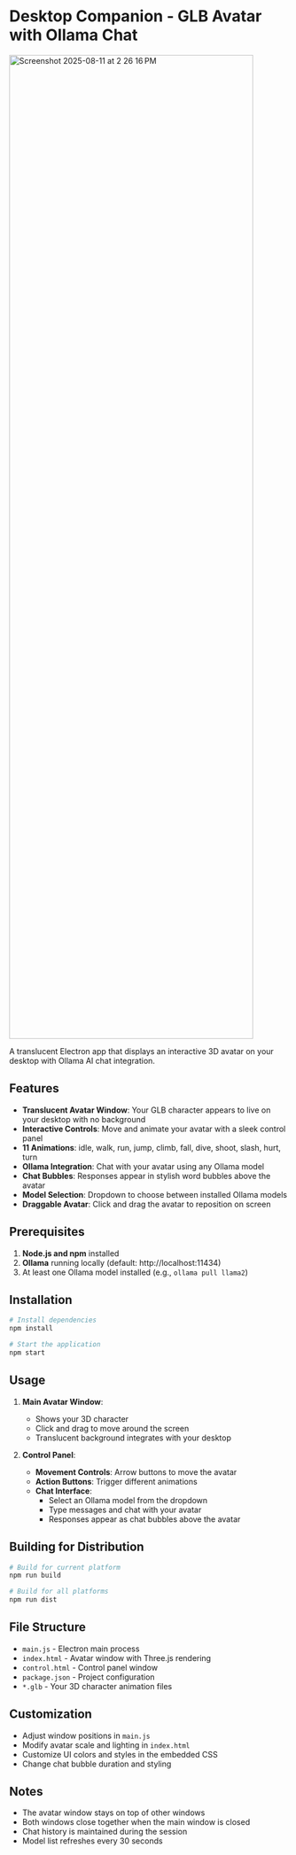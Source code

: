 # Desktop Companion - GLB Avatar with Ollama Chat
<img width="440" height="1777" alt="Screenshot 2025-08-11 at 2 26 16 PM" src="https://github.com/user-attachments/assets/2bf6b01b-207c-46d4-975f-1ba5880b4314" />

A translucent Electron app that displays an interactive 3D avatar on your desktop with Ollama AI chat integration.

## Features

- **Translucent Avatar Window**: Your GLB character appears to live on your desktop with no background
- **Interactive Controls**: Move and animate your avatar with a sleek control panel
- **11 Animations**: idle, walk, run, jump, climb, fall, dive, shoot, slash, hurt, turn
- **Ollama Integration**: Chat with your avatar using any Ollama model
- **Chat Bubbles**: Responses appear in stylish word bubbles above the avatar
- **Model Selection**: Dropdown to choose between installed Ollama models
- **Draggable Avatar**: Click and drag the avatar to reposition on screen

## Prerequisites

1. **Node.js and npm** installed
2. **Ollama** running locally (default: http://localhost:11434)
3. At least one Ollama model installed (e.g., `ollama pull llama2`)

## Installation

```bash
# Install dependencies
npm install

# Start the application
npm start
```

## Usage

1. **Main Avatar Window**: 
   - Shows your 3D character
   - Click and drag to move around the screen
   - Translucent background integrates with your desktop

2. **Control Panel**:
   - **Movement Controls**: Arrow buttons to move the avatar
   - **Action Buttons**: Trigger different animations
   - **Chat Interface**: 
     - Select an Ollama model from the dropdown
     - Type messages and chat with your avatar
     - Responses appear as chat bubbles above the avatar

## Building for Distribution

```bash
# Build for current platform
npm run build

# Build for all platforms
npm run dist
```

## File Structure

- `main.js` - Electron main process
- `index.html` - Avatar window with Three.js rendering
- `control.html` - Control panel window
- `package.json` - Project configuration
- `*.glb` - Your 3D character animation files

## Customization

- Adjust window positions in `main.js`
- Modify avatar scale and lighting in `index.html`
- Customize UI colors and styles in the embedded CSS
- Change chat bubble duration and styling

## Notes

- The avatar window stays on top of other windows
- Both windows close together when the main window is closed
- Chat history is maintained during the session
- Model list refreshes every 30 seconds
